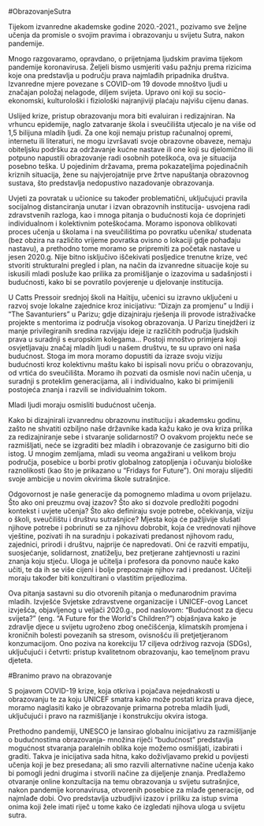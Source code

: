 #ObrazovanjeSutra

Tijekom izvanredne akademske godine 2020.-2021., pozivamo sve željne učenja da promisle o svojim pravima i obrazovanju u svijetu Sutra, nakon pandemije.

Mnogo razgovaramo, opravdano, o prijetnjama ljudskim pravima tijekom pandemije koronavirusa. Željeli bismo usmjeriti vašu pažnju  prema rizicima koje ona predstavlja u području prava najmlađih pripadnika društva. Izvanredne mjere povezane s COVID-om 19 dovode mnoštvo ljudi u značajan položaj nelagode, diljem svijeta. Upravo oni koji su socio- ekonomski, kulturološki i fiziološki najranjiviji plaćaju najvišu cijenu danas.

Uslijed krize, pristup obrazovanju mora biti evaluiran i redizajniran. Na vrhuncu epidemije, naglo zatvaranje škola i sveučilišta utjecalo je na više od 1,5 bilijuna mladih ljudi. Za one koji nemaju pristup računalnoj opremi, internetu ili literaturi, ne mogu izvršavati svoje obrazovne obaveze, nemaju obiteljsku podršku za održavanje kućne nastave ili one koji su djelomično ili potpuno napustili obrazovanje radi osobnih poteškoća, ova je situacija posebno teška. U pojedinim državama, prema pokazateljima pojedinačnih kriznih situacija, žene su najvjerojatnije prve žrtve napuštanja obrazovnog sustava, što predstavlja nedopustivo nazadovanje obrazovanja.

Uvjeti za povratak u učionice su također problematični, uključujući pravila socijalnog distanciranja unutar i izvan obrazovnih institucija- usvojena radi zdravstvenih razloga, kao i mnoga pitanja o budućnosti koja će doprinjeti individualnom i kolektivnim poteškoćama. Moramo isponova oblikovati proces učenja u školama i na sveučilištima po povratku učenika/ studenata (bez obzira na različito vrijeme povratka ovisno o lokaciji gdje pohađaju nastavu), a prethodno tome moramo se pripremiti za početak nastave u jesen 2020.g. Nije bitno isključivo iščekivati posljedice trenutne krize, već stvoriti strukturalni pregled i plan, na način da izvanredne situacije koje su iskusili mladi posluže kao prilika za promišljanje o izazovima u sadašnjosti i budućnosti, kako bi se povratilo povjerenje u djelovanje institucija.

U Catts Pressoir srednjoj školi na Haïtiju, učenici su izravno uključeni u razvoj svoje lokalne zajednice kroz inicijativu: “Dizajn za promjenu” u Indiji i “The Savanturiers” u Parizu; gdje dizajniraju rješenja ili provode istraživačke projekte s mentorima iz područja visokog obrazovanja. U Parizu tinejdžeri iz manje privilegiranih sredina razvijaju ideje iz različitih područja ljudskih prava u suradnji s europskim kolegama… Postoji mnoštvo primjera koji osvjetljavaju značaj mladih ljudi u našem društvu, te su upravo oni naša budućnost. Stoga im mora moramo dopustiti da izraze svoju viziju budućnosti kroz kolektivnu maštu kako bi ispisali novu priču o obrazovanju, od vrtića do sveučilišta. Moramo ih pozvati da osmisle novi način učenja, u suradnji s proteklim generacijama, ali i individualno, kako bi primijenili postojeća znanja i razvili se individualnim tokom.

Mladi ljudi moraju osmisliti budućnost učenja.

Kako bi dizajnirali izvanrednu obrazovnu instituciju i akademsku godinu, zašto ne shvatiti ozbiljno naše državnike kada kažu kako je ova kriza prilika za redizajniranje sebe i stvaranje solidarnosti? O ovakvom projektu neće se razmišljati, neće se izgraditi bez mladih i obrazovanje će zasigurno biti dio istog. U mnogim zemljama, mladi su veoma angažirani u velikom broju područja, posebice u borbi protiv globalnog zatopljenja i očuvanju biološke raznolikosti (kao što je prikazano u “Fridays for Future”). Oni moraju slijediti svoje ambicije u novim okvirima škole sutrašnjice. 

Odgovornost je naše generacije da pomognemo mladima u ovom prijelazu. Što ako oni preuzmu ovaj izazov? Što ako si dozvole predložiti pogodni kontekst i uvjete učenja? Što ako definiraju svoje potrebe, očekivanja, viziju o školi, sveučilištu i društvu sutrašnjice? Mjesta koja će pažljivije slušati njihove potrebe i pobrinuti se za njihovu dobrobit, koja će vrednovati njihove vještine, pozivati ih na suradnju i pokazivati predanost njihovom radu, zajednici, prirodi i društvu, najprije će napredovati. Oni će razviti empatiju, suosjećanje, solidarnost, znatiželju, bez pretjerane zahtjevnosti u razini znanja koju stječu. Uloga je učitelja i profesora da ponovno nauče kako učiti, te da ih se više cijeni i bolje prepoznaje njihov rad i predanost. Učitelji moraju također biti konzultirani o vlastitim prijedlozima.

Ova pitanja sastavni su dio otvorenih pitanja o međunarodnim pravima mladih. Izvješće Svjetske zdravstvene organizacije i UNICEF-ovog Lancet izvješća, objavljenog u veljači 2020.g., pod naslovom: “Budućnost za djecu svijeta?” (eng. “A Future for the World's Children?”) objašnjava kako je zdravlje djece u svijetu ugroženo zbog onečišćenja, klimatskih promjena i kroničnih bolesti povezanih sa stresom, ovisnošću ili pretjetjeranom konzumacijom. Ono poziva na korekciju 17 ciljeva održivog razvoja (SDGs), uključujući i četvrti: pristup kvalitetnom obrazovanju, kao temeljnom pravu djeteta.

#Branimo pravo na obrazovanje

S pojavom COVID-19 krize, koja otkriva i pojačava nejednakosti u obrazovanju te za koju UNICEF smatra kako može postati kriza prava djece, moramo naglasiti kako je obrazovanje primarna potreba mladih ljudi, uključujući i pravo na razmišljanje i konstrukciju okvira istoga.

Prethodno pandemiji, UNESCO je lansirao globalnu inicijativu za razmišljanje o budućnostima obrazovanja- množina riječi “budućnost” predstavlja mogućnost stvaranja paralelnih oblika koje možemo osmišljati, izabirati i graditi. Takva je inicijativa sada hitna, kako doživljavamo prekid u povijesti učenja koji je bez presedana; ali smo razvili alternativne načine učenja kako bi pomogli jedni drugima i stvorili načine za dijeljenje znanja. Predlažemo otvaranje online konzultacija na temu obrazovanja u svijetu sutrašnjice, nakon pandemije koronavirusa, otvorenih posebice za mlađe generacije, od najmlađe dobi. Ovo predstavlja uzbudljivi izazov i priliku za istup svima onima koji žele imati riječ u tome kako će izgledati njihova uloga u svijetu sutra.

